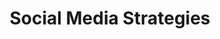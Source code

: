 ---
title: Social Media Strategies
number: COMM 428E
description: EXAMPLE DESCRIPTION
bulletin-link: http://bulletins.psu.edu/undergrad/courses/c/comm/428e
pathway-list:
---